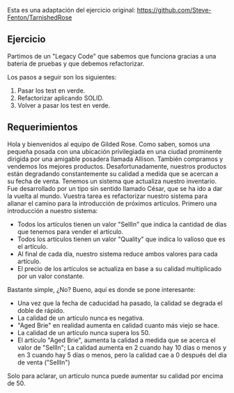 Esta es una adaptación del ejercicio original: https://github.com/Steve-Fenton/TarnishedRose

## Ejercicio

Partimos de un "Legacy Code" que sabemos que funciona gracias a una bateria de pruebas y que debemos refactorizar.

Los pasos a seguir son los siguientes:
1. Pasar los test en verde.
2. Refactorizar aplicando SOLID.
3. Volver a pasar los test en verde.

## Requerimientos
Hola y bienvenidos al equipo de Gilded Rose. Como saben, somos una pequeña posada con una ubicación privilegiada en una ciudad prominente dirigida por una amigable posadera llamada Allison. También compramos y vendemos los mejores productos. Desafortunadamente, nuestros productos están degradando constantemente su calidad a medida que se acercan a su fecha de venta. Tenemos un sistema que actualiza nuestro inventario. Fue desarrollado por un tipo sin sentido llamado César, que se ha ido a dar la vuelta al mundo. Vuestra tarea es refactorizar nuestro sistema para allanar el camino para la introducción de próximos artículos. Primero una introducción a nuestro sistema:

- Todos los artículos tienen un valor "SellIn" que indica la cantidad de días que tenemos para vender el artículo.
- Todos los artículos tienen un valor "Quality" que indica lo valioso que es el artículo.
- Al final de cada día, nuestro sistema reduce ambos valores para cada artículo.
- El precio de los artículos se actualiza en base a su calidad multiplicado por un valor constante.

Bastante simple, ¿No? Bueno, aquí es donde se pone interesante:

 - Una vez que la fecha de caducidad ha pasado, la calidad se degrada el doble de rápido.
 - La calidad de un artículo nunca es negativa.
 - "Aged Brie" en realidad aumenta en calidad cuanto más viejo se hace.
 - La calidad de un artículo nunca supera los 50.
 - El artículo "Aged Brie", aumenta la calidad a medida que se acerca el valor de "SellIn"; La calidad aumenta en 2 cuando hay 10 días o menos y en 3 cuando hay 5 días o menos, pero la calidad cae a 0 después del dia de venta ("SellIn")

Solo para aclarar, un artículo nunca puede aumentar su calidad por encima de 50.
